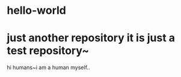 # hello-world
just another repository
it is just a test repository~
================================

hi humans~i am a human myself..

